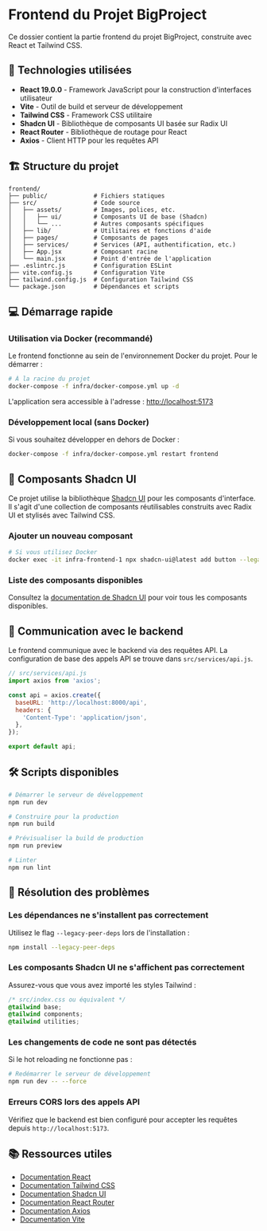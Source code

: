 # Frontend du Projet BigProject

Ce dossier contient la partie frontend du projet BigProject, construite avec React et Tailwind CSS.

## 🚀 Technologies utilisées

- **React 19.0.0** - Framework JavaScript pour la construction d'interfaces utilisateur
- **Vite** - Outil de build et serveur de développement
- **Tailwind CSS** - Framework CSS utilitaire
- **Shadcn UI** - Bibliothèque de composants UI basée sur Radix UI
- **React Router** - Bibliothèque de routage pour React
- **Axios** - Client HTTP pour les requêtes API

## 🏗️ Structure du projet

```
frontend/
├── public/             # Fichiers statiques
├── src/                # Code source
│   ├── assets/         # Images, polices, etc.
│   │   ├── ui/         # Composants UI de base (Shadcn)
│   │   └── ...         # Autres composants spécifiques
│   ├── lib/            # Utilitaires et fonctions d'aide
│   ├── pages/          # Composants de pages
│   ├── services/       # Services (API, authentification, etc.)
│   ├── App.jsx         # Composant racine
│   └── main.jsx        # Point d'entrée de l'application
├── .eslintrc.js        # Configuration ESLint
├── vite.config.js      # Configuration Vite
├── tailwind.config.js  # Configuration Tailwind CSS
└── package.json        # Dépendances et scripts
```

## 💻 Démarrage rapide

### Utilisation via Docker (recommandé)

Le frontend fonctionne au sein de l'environnement Docker du projet. Pour le démarrer :

```bash
# À la racine du projet
docker-compose -f infra/docker-compose.yml up -d
```

L'application sera accessible à l'adresse : [http://localhost:5173](http://localhost:5173)

### Développement local (sans Docker)

Si vous souhaitez développer en dehors de Docker :

```bash
docker-compose -f infra/docker-compose.yml restart frontend
```

## 🧩 Composants Shadcn UI

Ce projet utilise la bibliothèque [Shadcn UI](https://ui.shadcn.com/) pour les composants d'interface. Il s'agit d'une collection de composants réutilisables construits avec Radix UI et stylisés avec Tailwind CSS.

### Ajouter un nouveau composant

```bash
# Si vous utilisez Docker
docker exec -it infra-frontend-1 npx shadcn-ui@latest add button --legacy-peer-deps

```

### Liste des composants disponibles

Consultez la [documentation de Shadcn UI](https://ui.shadcn.com/docs/components/accordion) pour voir tous les composants disponibles.

## 📡 Communication avec le backend

Le frontend communique avec le backend via des requêtes API. La configuration de base des appels API se trouve dans `src/services/api.js`.

```javascript
// src/services/api.js
import axios from 'axios';

const api = axios.create({
  baseURL: 'http://localhost:8000/api',
  headers: {
    'Content-Type': 'application/json',
  },
});

export default api;
```

## 🛠️ Scripts disponibles

```bash
# Démarrer le serveur de développement
npm run dev

# Construire pour la production
npm run build

# Prévisualiser la build de production
npm run preview

# Linter
npm run lint
```

## 🐞 Résolution des problèmes

### Les dépendances ne s'installent pas correctement

Utilisez le flag `--legacy-peer-deps` lors de l'installation :

```bash
npm install --legacy-peer-deps
```

### Les composants Shadcn UI ne s'affichent pas correctement

Assurez-vous que vous avez importé les styles Tailwind :

```css
/* src/index.css ou équivalent */
@tailwind base;
@tailwind components;
@tailwind utilities;
```

### Les changements de code ne sont pas détectés

Si le hot reloading ne fonctionne pas :

```bash
# Redémarrer le serveur de développement
npm run dev -- --force
```

### Erreurs CORS lors des appels API

Vérifiez que le backend est bien configuré pour accepter les requêtes depuis `http://localhost:5173`.

## 📚 Ressources utiles

- [Documentation React](https://react.dev/)
- [Documentation Tailwind CSS](https://tailwindcss.com/docs)
- [Documentation Shadcn UI](https://ui.shadcn.com/docs)
- [Documentation React Router](https://reactrouter.com/docs)
- [Documentation Axios](https://axios-http.com/docs/intro)
- [Documentation Vite](https://vitejs.dev/guide/)
